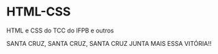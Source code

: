 # HTML-CSS
 HTML e CSS do TCC do IFPB e outros

SANTA CRUZ, SANTA CRUZ, SANTA CRUZ
JUNTA MAIS ESSA VITÓRIA!!